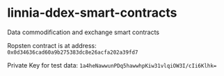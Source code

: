 # linnia-ddex-smart-contracts
Data commodification and exchange smart contracts

Ropsten contract is at address: `0x0d34636cad60a9b275383dc8e26acfa202a39fd7`

Private Key for test data: `1a4heNawwunPDq5hawwhpKiw31vlqiOW3I/cIi6Klhk=`
